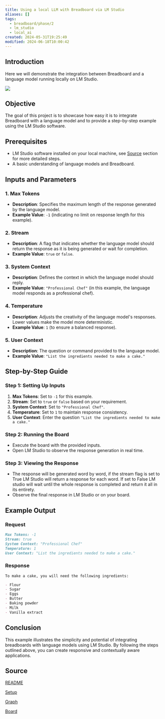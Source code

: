 ```yaml
---
title: Using a local LLM with Breadboard via LM Studio
aliases: []
tags:
  - breadboard/phase/2
  - lm_studio
  - local_ai
created: 2024-05-31T19:25:49
modified: 2024-06-18T10:00:42
---
```


## Introduction

Here we will demonstrate the integration between Breadboard and a language model running locally on LM Studio.

![](https://www.youtube.com/embed/0qr_Tk39zWg?rel=0)

## Objective

The goal of this project is to showcase how easy it is to integrate Breadboard with a language model and to provide a step-by-step example using the LM Studio software.

## Prerequisites

- LM Studio software installed on your local machine, see [Source](#source) section for more detailed steps.
- A basic understanding of language models and Breadboard.

## Inputs and Parameters

### 1. Max Tokens

- **Description**: Specifies the maximum length of the response generated by the language model.
- **Example Value**: `-1` (indicating no limit on response length for this example).

### 2. Stream

- **Description**: A flag that indicates whether the language model should return the response as it is being generated or wait for completion.
- **Example Value**: `true` or `false`.

### 3. System Context

- **Description**: Defines the context in which the language model should reply.
- **Example Value**: `"Professional Chef"` (in this example, the language model responds as a professional chef).

### 4. Temperature

- **Description**: Adjusts the creativity of the language model's responses. Lower values make the model more deterministic.
- **Example Value**: `1` (to ensure a balanced response).

### 5. User Context

- **Description**: The question or command provided to the language model.
- **Example Value**: `"List the ingredients needed to make a cake."`

## Step-by-Step Guide

### Step 1: Setting Up Inputs

1. **Max Tokens**: Set to `-1` for this example.
2. **Stream**: Set to `true` or `false` based on your requirement.
3. **System Context**: Set to `"Professional Chef"`.
4. **Temperature**: Set to `1` to maintain response consistency.
5. **User Context**: Enter the question `"List the ingredients needed to make a cake."`

### Step 2: Running the Board

- Execute the board with the provided inputs.
- Open LM Studio to observe the response generation in real time.

### Step 3: Viewing the Response

- The response will be generated word by word, if the stream flag is set to True LM Studio will return a response for each word. If set to False LM studio will wait until the whole response is completed and return it all in its entirety.
- Observe the final response in LM Studio or on your board.

## Example Output

### Request

```markdown
Max Tokens: -1
Stream: true
System Context: "Professional Chef"
Temperature: 1
User Context: "List the ingredients needed to make a cake."
```

### Response

```markdown
To make a cake, you will need the following ingredients:

- Flour
- Sugar
- Eggs
- Butter
- Baking powder
- Milk
- Vanilla extract
```

## Conclusion

This example illustrates the simplicity and potential of integrating breadboards with language models using LM Studio. By following the steps outlined above, you can create responsive and contextually aware applications.

## Source

[README](https://github.com/ExaDev/breadboard-examples/blob/main/src/examples/lm-studio/README.md)

[Setup](https://github.com/ExaDev/breadboard-examples/blob/main/src/examples/lm-studio/Setup.md)

[Graph](https://github.com/ExaDev/breadboard-examples/blob/main/src/examples/lm-studio/graph.json)

[Board](https://github.com/ExaDev/breadboard-examples/blob/main/src/examples/lm-studio/index.ts)
